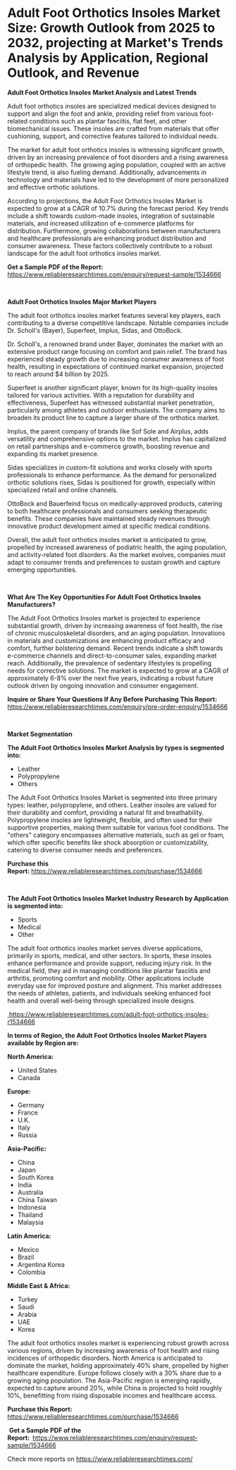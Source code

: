 <p><h1>Adult Foot Orthotics Insoles Market Size: Growth Outlook from 2025 to 2032, projecting at Market's Trends Analysis by Application, Regional Outlook, and Revenue</h1></p><p><strong>Adult Foot Orthotics Insoles Market Analysis and Latest Trends</strong></p>
<p><p>Adult foot orthotics insoles are specialized medical devices designed to support and align the foot and ankle, providing relief from various foot-related conditions such as plantar fasciitis, flat feet, and other biomechanical issues. These insoles are crafted from materials that offer cushioning, support, and corrective features tailored to individual needs.</p><p>The market for adult foot orthotics insoles is witnessing significant growth, driven by an increasing prevalence of foot disorders and a rising awareness of orthopedic health. The growing aging population, coupled with an active lifestyle trend, is also fueling demand. Additionally, advancements in technology and materials have led to the development of more personalized and effective orthotic solutions.</p><p>According to projections, the Adult Foot Orthotics Insoles Market is expected to grow at a CAGR of 10.7% during the forecast period. Key trends include a shift towards custom-made insoles, integration of sustainable materials, and increased utilization of e-commerce platforms for distribution. Furthermore, growing collaborations between manufacturers and healthcare professionals are enhancing product distribution and consumer awareness. These factors collectively contribute to a robust landscape for the adult foot orthotics insoles market.</p></p>
<p><strong>Get a Sample PDF of the Report:&nbsp;</strong> <a href="https://www.reliableresearchtimes.com/enquiry/request-sample/1534666?utm_campaign=2205&utm_medium=2&utm_source=Github&utm_content=ia&utm_term=04032025&utm_id=adult-foot-orthotics-insoles">https://www.reliableresearchtimes.com/enquiry/request-sample/1534666</a></p>
<p>&nbsp;</p>
<p><strong>Adult Foot Orthotics Insoles Major Market Players</strong></p>
<p><p>The adult foot orthotics insoles market features several key players, each contributing to a diverse competitive landscape. Notable companies include Dr. Scholl's (Bayer), Superfeet, Implus, Sidas, and OttoBock.</p><p>Dr. Scholl's, a renowned brand under Bayer, dominates the market with an extensive product range focusing on comfort and pain relief. The brand has experienced steady growth due to increasing consumer awareness of foot health, resulting in expectations of continued market expansion, projected to reach around $4 billion by 2025.</p><p>Superfeet is another significant player, known for its high-quality insoles tailored for various activities. With a reputation for durability and effectiveness, Superfeet has witnessed substantial market penetration, particularly among athletes and outdoor enthusiasts. The company aims to broaden its product line to capture a larger share of the orthotics market.</p><p>Implus, the parent company of brands like Sof Sole and Airplus, adds versatility and comprehensive options to the market. Implus has capitalized on retail partnerships and e-commerce growth, boosting revenue and expanding its market presence.</p><p>Sidas specializes in custom-fit solutions and works closely with sports professionals to enhance performance. As the demand for personalized orthotic solutions rises, Sidas is positioned for growth, especially within specialized retail and online channels.</p><p>OttoBock and Bauerfeind focus on medically-approved products, catering to both healthcare professionals and consumers seeking therapeutic benefits. These companies have maintained steady revenues through innovative product development aimed at specific medical conditions.</p><p>Overall, the adult foot orthotics insoles market is anticipated to grow, propelled by increased awareness of podiatric health, the aging population, and activity-related foot disorders. As the market evolves, companies must adapt to consumer trends and preferences to sustain growth and capture emerging opportunities.</p></p>
<p>&nbsp;</p>
<p><strong>What Are The Key Opportunities For Adult Foot Orthotics Insoles Manufacturers?</strong></p>
<p><p>The Adult Foot Orthotics Insoles market is projected to experience substantial growth, driven by increasing awareness of foot health, the rise of chronic musculoskeletal disorders, and an aging population. Innovations in materials and customizations are enhancing product efficacy and comfort, further bolstering demand. Recent trends indicate a shift towards e-commerce channels and direct-to-consumer sales, expanding market reach. Additionally, the prevalence of sedentary lifestyles is propelling needs for corrective solutions. The market is expected to grow at a CAGR of approximately 6-8% over the next five years, indicating a robust future outlook driven by ongoing innovation and consumer engagement.</p></p>
<p><strong>Inquire or Share Your Questions If Any Before Purchasing This Report:</strong> <a href="https://www.reliableresearchtimes.com/enquiry/pre-order-enquiry/1534666?utm_campaign=2205&utm_medium=2&utm_source=Github&utm_content=ia&utm_term=04032025&utm_id=adult-foot-orthotics-insoles">https://www.reliableresearchtimes.com/enquiry/pre-order-enquiry/1534666</a></p>
<p>&nbsp;</p>
<p><strong>Market Segmentation</strong></p>
<p><strong>The Adult Foot Orthotics Insoles Market Analysis by types is segmented into:</strong></p>
<p><ul><li>Leather</li><li>Polypropylene</li><li>Others</li></ul></p>
<p><p>The Adult Foot Orthotics Insoles Market is segmented into three primary types: leather, polypropylene, and others. Leather insoles are valued for their durability and comfort, providing a natural fit and breathability. Polypropylene insoles are lightweight, flexible, and often used for their supportive properties, making them suitable for various foot conditions. The "others" category encompasses alternative materials, such as gel or foam, which offer specific benefits like shock absorption or customizability, catering to diverse consumer needs and preferences.</p></p>
<p><strong>Purchase this Report:&nbsp;</strong><a href="https://www.reliableresearchtimes.com/purchase/1534666?utm_campaign=2205&utm_medium=2&utm_source=Github&utm_content=ia&utm_term=04032025&utm_id=adult-foot-orthotics-insoles">https://www.reliableresearchtimes.com/purchase/1534666</a></p>
<p>&nbsp;</p>
<p><strong>The Adult Foot Orthotics Insoles Market Industry Research by Application is segmented into:</strong></p>
<p><ul><li>Sports</li><li>Medical</li><li>Other</li></ul></p>
<p><p>The adult foot orthotics insoles market serves diverse applications, primarily in sports, medical, and other sectors. In sports, these insoles enhance performance and provide support, reducing injury risk. In the medical field, they aid in managing conditions like plantar fasciitis and arthritis, promoting comfort and mobility. Other applications include everyday use for improved posture and alignment. This market addresses the needs of athletes, patients, and individuals seeking enhanced foot health and overall well-being through specialized insole designs.</p></p>
<p><a href="https://www.reliableresearchtimes.com/adult-foot-orthotics-insoles-r1534666?utm_campaign=2205&utm_medium=2&utm_source=Github&utm_content=ia&utm_term=04032025&utm_id=adult-foot-orthotics-insoles">&nbsp;https://www.reliableresearchtimes.com/adult-foot-orthotics-insoles-r1534666</a></p>
<p><strong>In terms of Region, the Adult Foot Orthotics Insoles Market Players available by Region are:</strong></p>
<p>
    <p> <strong> North America: </strong>
        <ul>
            <li>United States</li>
            <li>Canada</li>
        </ul>
        </p> 
    <p> <strong> Europe: </strong>
        <ul>
            <li>Germany</li>
            <li>France</li>
            <li>U.K.</li>
            <li>Italy</li>
            <li>Russia</li>
        </ul>
        </p> 
    <p> <strong> Asia-Pacific: </strong>
        <ul>
            <li>China</li>
            <li>Japan</li>
            <li>South Korea</li>
            <li>India</li>
            <li>Australia</li>
            <li>China Taiwan</li>
            <li>Indonesia</li>
            <li>Thailand</li>
            <li>Malaysia</li>
        </ul>
        </p> 
    <p> <strong> Latin America: </strong>
        <ul>
            <li>Mexico</li>
            <li>Brazil</li>
            <li>Argentina Korea</li>
            <li>Colombia</li>
        </ul>
        </p> 
    <p> <strong> Middle East & Africa: </strong>
        <ul>
            <li>Turkey</li>
            <li>Saudi</li>
            <li>Arabia</li>
            <li>UAE</li>
            <li>Korea</li>
        </ul>
    </p>
    </p>
<p><p>The adult foot orthotics insoles market is experiencing robust growth across various regions, driven by increasing awareness of foot health and rising incidences of orthopedic disorders. North America is anticipated to dominate the market, holding approximately 40% share, propelled by higher healthcare expenditure. Europe follows closely with a 30% share due to a growing aging population. The Asia-Pacific region is emerging rapidly, expected to capture around 20%, while China is projected to hold roughly 10%, benefitting from rising disposable incomes and healthcare access.</p></p>
<p><strong>Purchase this Report: </strong><a href="https://www.reliableresearchtimes.com/purchase/1534666?utm_campaign=2205&utm_medium=2&utm_source=Github&utm_content=ia&utm_term=04032025&utm_id=adult-foot-orthotics-insoles">https://www.reliableresearchtimes.com/purchase/1534666</a></p>
<p>&nbsp;<strong>Get a Sample PDF of the Report:&nbsp;&nbsp;</strong><a href="https://www.reliableresearchtimes.com/enquiry/request-sample/1534666?utm_campaign=2205&utm_medium=2&utm_source=Github&utm_content=ia&utm_term=04032025&utm_id=adult-foot-orthotics-insoles">https://www.reliableresearchtimes.com/enquiry/request-sample/1534666</a></p>
<p><strong></strong></p>
<p>Check more reports on <a href="https://www.reliableresearchtimes.com/?utm_campaign=2205&utm_medium=2&utm_source=Github&utm_content=ia&utm_term=04032025&utm_id=adult-foot-orthotics-insoles">https://www.reliableresearchtimes.com/</a></p>